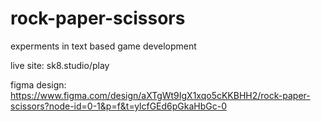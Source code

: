 # rock-paper-scissors
experments in text based game development

live site: sk8.studio/play

figma design:
https://www.figma.com/design/aXTgWt9IgX1xqo5cKKBHH2/rock-paper-scissors?node-id=0-1&p=f&t=ylcfGEd6pGkaHbGc-0
